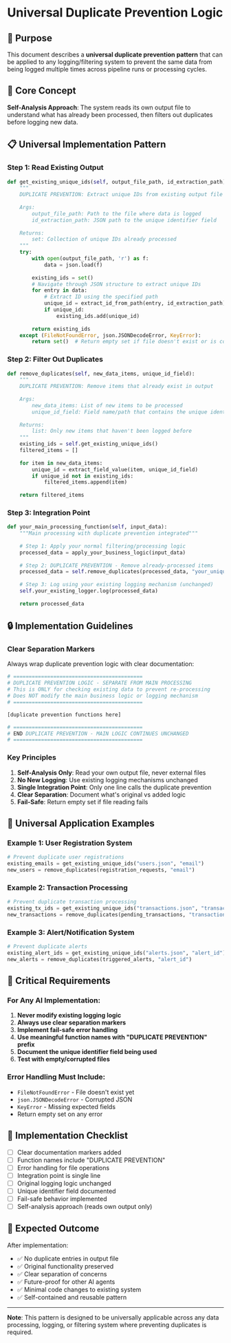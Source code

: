 # Universal Duplicate Prevention Logic

## 🎯 Purpose
This document describes a **universal duplicate prevention pattern** that can be applied to any logging/filtering system to prevent the same data from being logged multiple times across pipeline runs or processing cycles.

## 🔧 Core Concept
**Self-Analysis Approach**: The system reads its own output file to understand what has already been processed, then filters out duplicates before logging new data.

## 📋 Universal Implementation Pattern

### Step 1: Read Existing Output
```python
def get_existing_unique_ids(self, output_file_path, id_extraction_path):
    """
    DUPLICATE PREVENTION: Extract unique IDs from existing output file
    
    Args:
        output_file_path: Path to the file where data is logged
        id_extraction_path: JSON path to the unique identifier field
    
    Returns:
        set: Collection of unique IDs already processed
    """
    try:
        with open(output_file_path, 'r') as f:
            data = json.load(f)
        
        existing_ids = set()
        # Navigate through JSON structure to extract unique IDs
        for entry in data:
            # Extract ID using the specified path
            unique_id = extract_id_from_path(entry, id_extraction_path)
            if unique_id:
                existing_ids.add(unique_id)
        
        return existing_ids
    except (FileNotFoundError, json.JSONDecodeError, KeyError):
        return set()  # Return empty set if file doesn't exist or is corrupted
```

### Step 2: Filter Out Duplicates
```python
def remove_duplicates(self, new_data_items, unique_id_field):
    """
    DUPLICATE PREVENTION: Remove items that already exist in output
    
    Args:
        new_data_items: List of new items to be processed
        unique_id_field: Field name/path that contains the unique identifier
    
    Returns:
        list: Only new items that haven't been logged before
    """
    existing_ids = self.get_existing_unique_ids()
    filtered_items = []
    
    for item in new_data_items:
        unique_id = extract_field_value(item, unique_id_field)
        if unique_id not in existing_ids:
            filtered_items.append(item)
    
    return filtered_items
```

### Step 3: Integration Point
```python
def your_main_processing_function(self, input_data):
    """Main processing with duplicate prevention integrated"""
    
    # Step 1: Apply your normal filtering/processing logic
    processed_data = apply_your_business_logic(input_data)
    
    # Step 2: DUPLICATE PREVENTION - Remove already-processed items
    processed_data = self.remove_duplicates(processed_data, "your_unique_id_field")
    
    # Step 3: Log using your existing logging mechanism (unchanged)
    self.your_existing_logger.log(processed_data)
    
    return processed_data
```

## 🔒 Implementation Guidelines

### Clear Separation Markers
Always wrap duplicate prevention logic with clear documentation:

```python
# ==========================================
# DUPLICATE PREVENTION LOGIC - SEPARATE FROM MAIN PROCESSING
# This is ONLY for checking existing data to prevent re-processing
# Does NOT modify the main business logic or logging mechanism
# ==========================================

[duplicate prevention functions here]

# ==========================================
# END DUPLICATE PREVENTION - MAIN LOGIC CONTINUES UNCHANGED
# ==========================================
```

### Key Principles
1. **Self-Analysis Only**: Read your own output file, never external files
2. **No New Logging**: Use existing logging mechanisms unchanged
3. **Single Integration Point**: Only one line calls the duplicate prevention
4. **Clear Separation**: Document what's original vs added logic
5. **Fail-Safe**: Return empty set if file reading fails

## 🎯 Universal Application Examples

### Example 1: User Registration System
```python
# Prevent duplicate user registrations
existing_emails = get_existing_unique_ids("users.json", "email")
new_users = remove_duplicates(registration_requests, "email")
```

### Example 2: Transaction Processing
```python
# Prevent duplicate transaction processing
existing_tx_ids = get_existing_unique_ids("transactions.json", "transaction_id")
new_transactions = remove_duplicates(pending_transactions, "transaction_id")
```

### Example 3: Alert/Notification System
```python
# Prevent duplicate alerts
existing_alert_ids = get_existing_unique_ids("alerts.json", "alert_id")
new_alerts = remove_duplicates(triggered_alerts, "alert_id")
```

## 🚨 Critical Requirements

### For Any AI Implementation:
1. **Never modify existing logging logic**
2. **Always use clear separation markers**
3. **Implement fail-safe error handling**
4. **Use meaningful function names with "DUPLICATE PREVENTION" prefix**
5. **Document the unique identifier field being used**
6. **Test with empty/corrupted files**

### Error Handling Must Include:
- `FileNotFoundError` - File doesn't exist yet
- `json.JSONDecodeError` - Corrupted JSON
- `KeyError` - Missing expected fields
- Return empty set on any error

## 📝 Implementation Checklist

- [ ] Clear documentation markers added
- [ ] Function names include "DUPLICATE PREVENTION"
- [ ] Error handling for file operations
- [ ] Integration point is single line
- [ ] Original logging logic unchanged
- [ ] Unique identifier field documented
- [ ] Fail-safe behavior implemented
- [ ] Self-analysis approach (reads own output only)

## 🎯 Expected Outcome
After implementation:
- ✅ No duplicate entries in output file
- ✅ Original functionality preserved
- ✅ Clear separation of concerns
- ✅ Future-proof for other AI agents
- ✅ Minimal code changes to existing system
- ✅ Self-contained and reusable pattern

---

**Note**: This pattern is designed to be universally applicable across any data processing, logging, or filtering system where preventing duplicates is required.